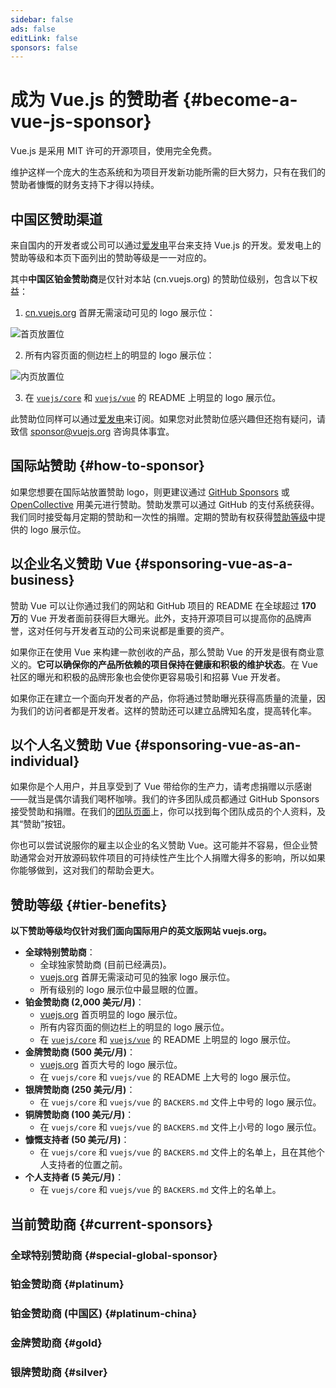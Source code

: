 ```yaml
---
sidebar: false
ads: false
editLink: false
sponsors: false
---
```


<script setup>
import SponsorsGroup from '@theme/components/SponsorsGroup.vue'
</script>

# 成为 Vue.js 的赞助者 {#become-a-vue-js-sponsor}

Vue.js 是采用 MIT 许可的开源项目，使用完全免费。

维护这样一个庞大的生态系统和为项目开发新功能所需的巨大努力，只有在我们的赞助者慷慨的财务支持下才得以持续。

## 中国区赞助渠道

来自国内的开发者或公司可以通过[爱发电](https://afdian.com/a/evanyou)平台来支持 Vue.js 的开发。爱发电上的赞助等级和本页下面列出的赞助等级是一一对应的。

其中**中国区铂金赞助商**是仅针对本站 (cn.vuejs.org) 的赞助位级别，包含以下权益：

1. [cn.vuejs.org](/) 首屏无需滚动可见的 logo 展示位：

![首页放置位](./sponsor-placement-1.png)

2. 所有内容页面的侧边栏上的明显的 logo 展示位：

![内页放置位](./sponsor-placement-2.png)

3. 在 [`vuejs/core`](https://github.com/vuejs/core) 和 [`vuejs/vue`](https://github.com/vuejs/core) 的 README 上明显的 logo 展示位。

此赞助位同样可以通过[爱发电](https://afdian.net/a/evanyou)来订阅。如果您对此赞助位感兴趣但还抱有疑问，请致信 [sponsor@vuejs.org](mailto:sponsor@vuejs.org) 咨询具体事宜。

## 国际站赞助 {#how-to-sponsor}

如果您想要在国际站放置赞助 logo，则更建议通过 [GitHub Sponsors](https://github.com/sponsors/yyx990803) 或 [OpenCollective](https://opencollective.com/vuejs) 用美元进行赞助。赞助发票可以通过 GitHub 的支付系统获得。我们同时接受每月定期的赞助和一次性的捐赠。定期的赞助有权获得[赞助等级](#tier-benefits)中提供的 logo 展示位。

## 以企业名义赞助 Vue {#sponsoring-vue-as-a-business}

赞助 Vue 可以让你通过我们的网站和 GitHub 项目的 README 在全球超过 **170 万**的 Vue 开发者面前获得巨大曝光。此外，支持开源项目可以提高你的品牌声誉，这对任何与开发者互动的公司来说都是重要的资产。

如果你正在使用 Vue 来构建一款创收的产品，那么赞助 Vue 的开发是很有商业意义的。**它可以确保你的产品所依赖的项目保持在健康和积极的维护状态**。在 Vue 社区的曝光和积极的品牌形象也会使你更容易吸引和招募 Vue 开发者。

如果你正在建立一个面向开发者的产品，你将通过赞助曝光获得高质量的流量，因为我们的访问者都是开发者。这样的赞助还可以建立品牌知名度，提高转化率。

## 以个人名义赞助 Vue {#sponsoring-vue-as-an-individual}

如果你是个人用户，并且享受到了 Vue 带给你的生产力，请考虑捐赠以示感谢——就当是偶尔请我们喝杯咖啡。我们的许多团队成员都通过 GitHub Sponsors 接受赞助和捐赠。在我们的[团队页面](/about/team)上，你可以找到每个团队成员的个人资料，及其“赞助”按钮。

你也可以尝试说服你的雇主以企业的名义赞助 Vue。这可能并不容易，但企业赞助通常会对开放源码软件项目的可持续性产生比个人捐赠大得多的影响，所以如果你能够做到，这对我们的帮助会更大。

## 赞助等级 {#tier-benefits}

**以下赞助等级均仅针对我们面向国际用户的英文版网站 vuejs.org。**

- **全球特别赞助商**：
  - 全球独家赞助商 (目前已经满员)。
  - [vuejs.org](https://vuejs.org) 首屏无需滚动可见的独家 logo 展示位。
  - 所有级别的 logo 展示位中最显眼的位置。
- **铂金赞助商 (2,000 美元/月)**：
  - [vuejs.org](https://vuejs.org) 首页明显的 logo 展示位。
  - 所有内容页面的侧边栏上的明显的 logo 展示位。
  - 在 [`vuejs/core`](https://github.com/vuejs/core) 和 [`vuejs/vue`](https://github.com/vuejs/core) 的 README 上明显的 logo 展示位。
- **金牌赞助商 (500 美元/月)**：
  - [vuejs.org](https://vuejs.org) 首页大号的 logo 展示位。
  - 在 `vuejs/core` 和 `vuejs/vue` 的 README 上大号的 logo 展示位。
- **银牌赞助商 (250 美元/月)**：
  - 在 `vuejs/core` 和 `vuejs/vue` 的 `BACKERS.md` 文件上中号的 logo 展示位。
- **铜牌赞助商 (100 美元/月)**：
  - 在 `vuejs/core` 和 `vuejs/vue` 的 `BACKERS.md` 文件上小号的 logo 展示位。
- **慷慨支持者 (50 美元/月)**：
  - 在 `vuejs/core` 和 `vuejs/vue` 的 `BACKERS.md` 文件上的名单上，且在其他个人支持者的位置之前。
- **个人支持者 (5 美元/月)**：
  - 在 `vuejs/core` 和 `vuejs/vue` 的 `BACKERS.md` 文件上的名单上。

## 当前赞助商 {#current-sponsors}

### 全球特别赞助商 {#special-global-sponsor}

<SponsorsGroup tier="special" placement="page" />

### 铂金赞助商 {#platinum}

<SponsorsGroup tier="platinum" placement="page" />

### 铂金赞助商 (中国区) {#platinum-china}

<SponsorsGroup tier="platinum_china" placement="page" />

### 金牌赞助商 {#gold}

<SponsorsGroup tier="gold" placement="page" />

### 银牌赞助商 {#silver}

<SponsorsGroup tier="silver" placement="page" />
